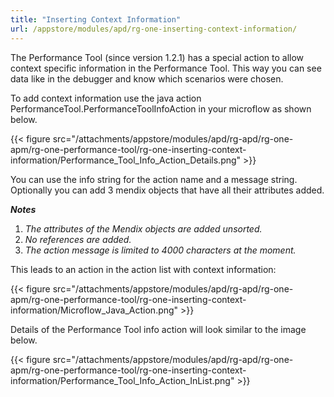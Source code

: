 ```yaml
---
title: "Inserting Context Information"
url: /appstore/modules/apd/rg-one-inserting-context-information/
---
```


The Performance Tool (since version 1.2.1) has a special action to allow context specific information in the Performance Tool. This way you can see data like in the debugger and know which scenarios were chosen.

To add context information use the java action PerformanceTool.PerformanceToolInfoAction in your microflow as shown below.

{{< figure src="/attachments/appstore/modules/apd/rg-apd/rg-one-apm/rg-one-performance-tool/rg-one-inserting-context-information/Performance_Tool_Info_Action_Details.png" >}}             

You can use the info string for the action name and a message string. Optionally you can add 3 mendix objects that have all their attributes added.

***Notes***

1. *The attributes of the Mendix objects are added unsorted.*
2. *No references are added.*
3. *The action message is limited to 4000 characters at the moment.*

This leads to an action in the action list with context information:

{{< figure src="/attachments/appstore/modules/apd/rg-apd/rg-one-apm/rg-one-performance-tool/rg-one-inserting-context-information/Microflow_Java_Action.png" >}}

Details of the Performance Tool info action will look similar to the image below.

{{< figure src="/attachments/appstore/modules/apd/rg-apd/rg-one-apm/rg-one-performance-tool/rg-one-inserting-context-information/Performance_Tool_Info_Action_InList.png" >}}
